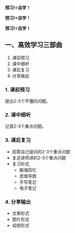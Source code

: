 **预习!=自学！**

**预习!=自学！**

**预习!=自学！**

## 一、高效学习三部曲

1. 课前预习
2. 课中细听
3. 课后复习
4. 分享输出

### 1. 课前预习

提出2-3个不懂的问题。

### 2. 课中细听

记录2-3个重点问题。

### 3. 课后复习

- 回答自己提问的2-3个重点问题
- 复述讲师讲的2-3个重点问题
- 复习形式
  - 脑海回忆
  - 思维导图
  - 手写笔记
  - 电子笔记

### 4. 分享输出

- 文章形式
- 图片形式
- 视频形式